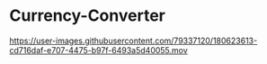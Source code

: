 # Currency-Converter

https://user-images.githubusercontent.com/79337120/180623613-cd716daf-e707-4475-b97f-6493a5d40055.mov

